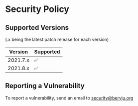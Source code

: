 # Security Policy

## Supported Versions

(.x being the latest patch release for each version)

| Version    | Supported          |
| ---------- | ------------------ |
| 2021.7.x   | :white_check_mark: |
| 2021.8.x   | :white_check_mark: |

## Reporting a Vulnerability

To report a vulnerability, send an email to [security@beryju.org](mailto:security@beryju.org)
